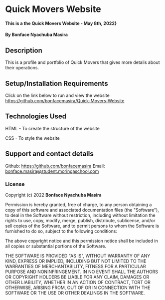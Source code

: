 # Quick Movers Website
#### This is a the Quick Movers Website - May 8th, 2022}
#### By **Bonface Nyachuba Masira**
## Description
This is a profile and portfolio of Quick Movers that gives more details about their
operations.
## Setup/Installation Requirements
Click on the link below to run and view the website
https://github.com/bonfacemasira/Quick-Movers-Website
## Technologies Used
HTML - To create the structure of the website

CSS - To style the website
## Support and contact details
Github: https://github.com/bonfacemasira
Email: bonface.masira@student.moringaschool.com
### License
Copyright (c) 2022 **Bonface Nyachuba Masira**

Permission is hereby granted, free of charge, to any person obtaining a copy of this software and associated documentation files (the "Software"), to deal in the Software without restriction, including without limitation the rights to use, copy, modify, merge, publish, distribute, sublicense, and/or sell copies of the Software, and to permit persons to whom the Software is furnished to do so, subject to the following conditions:

The above copyright notice and this permission notice shall be included in all copies or substantial portions of the Software.

THE SOFTWARE IS PROVIDED "AS IS", WITHOUT WARRANTY OF ANY KIND, EXPRESS OR IMPLIED, INCLUDING BUT NOT LIMITED TO THE WARRANTIES OF MERCHANTABILITY, FITNESS FOR A PARTICULAR PURPOSE AND NONINFRINGEMENT. IN NO EVENT SHALL THE AUTHORS OR COPYRIGHT HOLDERS BE LIABLE FOR ANY CLAIM, DAMAGES OR OTHER LIABILITY, WHETHER IN AN ACTION OF CONTRACT, TORT OR OTHERWISE, ARISING FROM, OUT OF OR IN CONNECTION WITH THE SOFTWARE OR THE USE OR OTHER DEALINGS IN THE SOFTWARE.